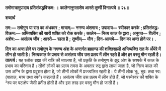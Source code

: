 **तमोमात्रामुपादाय प्रतिसंरुद्धविक्रम: ।** **कालेनानुगताशेष आस्ते तूष्णीं दिनात्यये ॥ २८॥** 

**शब्दार्थ** 

**तम:—** **तमोगुण या रात का अंधकार** **; मात्राम्—** **नगण्य अंशमात्र** **; उपादाय—** **स्वीकार करके** **; प्रतिसंरुद्ध-विक्रम:—** **अभिव्यक्ति** **की सारी शक्ति को रोक करके** **; कालेन—** **नित्य काल के द्वारा** **; अनुगत—** **विलीन** **; अशेष:—** **असंलय जीव** **; आस्ते—** **रहता है** **;** **तूष्णीम्—** **मौन** **; दिन-अत्यये—** **दिन का अन्त होने पर।** **.** 

**दिन का अन्त होने पर तमोगुण के नगण्य अंश के अन्तर्गत ब्रह्माण्ड की शक्तिशाली** **अभिव्यक्ति रात के अँधेरे में लीन हो जाती है। नित्यकाल के प्रभाव से असंलय जीव उस प्रलय में** **लीन रहते हैं और हर वस्तु मौन रहती है।** **तात्पर्य :** यह श्लोक ब्रह्मा की रात्रि की व्यालया है, जो प्रकृति के तमोगुण के क्षुद्र अंश के सश्पर्क में काल के प्रभाव का परिणाम है। तीनों लोकों का प्रलय तमस के अवतार रुद्र द्वारा लाया जाता है, जो नित्य काल की उस अग्नि के द्वारा प्रदॢशत होता है, जो तीनों लोकों में प्रज्ज्वलित रहती है। ये तीनों लोक भू:, भुव: तथा स्व: (पाताल, मत्र्य तथा स्वर्ग) कहलाते हैं। असंलय जीव उस प्रलय में लीन होते हैं, जो परमेश्वर की शक्ति के ²श्य पर पटाक्षेप जैसी प्रतीत होती है और इस तरह हर वस्तु मौन हो जाती है।  